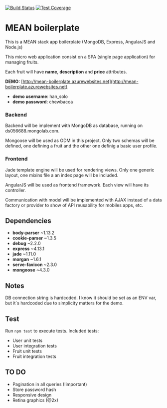 [![Build Status](https://travis-ci.org/alex030293/mean-boilerplate.svg?branch=master)](https://travis-ci.org/alex030293/mean-boilerplate)
[![Test Coverage](https://codeclimate.com/github/alex030293/mean-boilerplate/badges/coverage.svg)](https://codeclimate.com/github/alex030293/mean-boilerplate/coverage)


# MEAN boilerplate

This is a MEAN stack app boilerplate (MongoDB, Express, AngularJS and Node.js)

This micro web application consist on a SPA (single page application) for managing fruits.

Each fruit will have **name**, **description** and **price** attributes.

**DEMO:** [http://mean-boilerplate.azurewebsites.net](http://mean-boilerplate.azurewebsites.net)

* **demo username**: han_solo
* **demo password**: chewbacca

### Backend

Backend will be implement with MongoDB as database, running on ds056688.mongolab.com.

Mongoose will be used as ODM in this project. Only two schemas will be defined, one defining a fruit and the other one definig a basic user profile.

### Frontend

Jade template engine will be used for rendering views. Only one generic layout, one mixins file a an index page will be included.

AngularJS will be used as frontend framework. Each view will have its controller.

Communication with model will be implemented with AJAX instead of a data factory or provider to show of API reusability for mobiles apps, etc.

## Dependencies

* **body-parser** ~1.13.2
* **cookie-parser** ~1.3.5
* **debug** ~2.2.0
* **express** ~4.13.1
* **jade** ~1.11.0
* **morgan** ~1.6.1
* **serve-favicon** ~2.3.0
* **mongoose** ~4.3.0

## Notes

DB connection string is hardcoded. I know it should be set as an ENV var, but it´s hardcoded due to simplicity matters for the demo.

## Test

Run `npm test` to execute tests. Included tests:

* User unit tests
* User integration tests
* Fruit unit tests
* Fruit integration tests

## TO DO

* Pagination in all queries (!important)
* Store password hash
* Responsive design
* Retina graphics (@2x)
